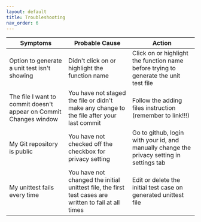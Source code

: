 ```yaml
---
layout: default
title: Troubleshooting
nav_order: 6
---
```


| **Symptoms** | **Probable Cause** | **Action** |
| ------------ | ------------------ | ---------- |
| Option to generate a unit test isn't showing | Didn't click on or highlight the function name | Click on or highlight the function name before trying to generate the unit test file |
| The file I want to commit doesn't appear on Commit Changes window | You have not staged the file or didn't make any change to the file after your last commit | Follow the adding files instruction (remember to link!!!) |
| My Git repository is public | You have not checked off the checkbox for privacy setting | Go to github, login with your id, and manually change the privacy setting in settings tab |
| My unittest fails every time | You have not changed the initial unittest file, the first test cases are written to fail at all times | Edit or delete the initial test case on generated unittest file |

